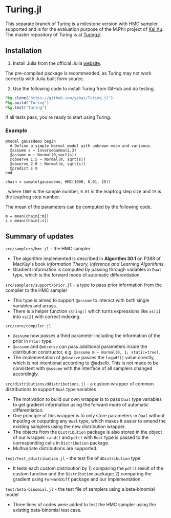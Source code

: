 # Turing.jl

This separate branch of Turing is a milestone version with HMC sampler supported and is for the evaluation purpose of the M.Phil project of [Kai Xu](https://xukai92.github.io). The master repository of Turing is at [Turing.jl](https://github.com/yebai/Turing.jl).

## Installation

1. Install Julia from the official Julia [website](http://julialang.org/downloads/).

The pre-compiled package is recommended, as Turing may not work correctly with Julia built form source.

2. Use the following code to install Turing from GitHub and do testing.

```julia
Pkg.clone("https://github.com/yebai/Turing.jl")
Pkg.build("Turing")
Pkg.test("Turing")
```

If all tests pass, you're ready to start using Turing.

### Example
```
@model gaussdemo begin
  # Define a simple Normal model with unknown mean and variance.
  @assume s ~ InverseGamma(2,3)
  @assume m ~ Normal(0,sqrt(s))
  @observe 1.5 ~ Normal(m, sqrt(s))
  @observe 2.0 ~ Normal(m, sqrt(s))
  @predict s m
end

chain = sample(gaussdemo, HMC(1000, 0.01, 15))
```

, where `1000` is the sample number, `0.01` is the leapfrog step size and `15` is the leapfrog step number.

The mean of the parameters can be computed by the following code.

```
m = mean(chain[:m])
s = mean(chain[:s])
```


## Summary of updates

`src/samplers/hmc.jl` - the HMC sampler
- The algorithm implemented is described in **Algorithm 30.1** on P388 of MacKay's book _Information Theory, Inference and Learning Algorithms_.
-  Gradient information is computed by passing through variables in `Dual` type, which is the forward mode of automatic differentiation.

`src/samplers/support/prior.jl` - a type to pass prior information from the compiler to the HMC sampler
- This type is aimed to support `@assume` to interact with both single variables and arrays.
- There is a helper function `string()` which turns expressions like `xs[i]` into `xs[2]` with correct indexing.

`src/core/compiler.jl`
- `@assume` now passes a third parameter including the information of the prior in `Prior` type.
- `@assume` and `@observe` can pass additional parameters inside the distribution constructor, e.g. `@assume m ~ Normal(0, 1; static=true)`.
- The implementation of `@observe` passes the `logpdf()` value directly, which is not intentional according to @adscib. This is not made to be consistent with `@assume` with the interface of all samplers changed accordingly.

`src/distributions/ddistributions.jl` - a custom wrapper of common distributions to support `Dual` type variables
- The motivation to build our own wrapper is to pass `Dual` type variables to get gradient information using the forward mode of automatic differentiation.
- One principle of this wrapper is to only store parameters in `Dual` without inputing or outputting any `Dual` type, which makes it easier to amend the existing samplers using the new distribution wrapper.
- The objects from the `Distribution` package is also stored in the object of our wrapper. `rand()` and `pdf()` with `Real` type is passed to the corresponding calls in `Distribution` package.
- Multivariate distributions are supported.

`test/test_ddistribution.jl` - the test file of `dDistribution` type
- It tests each custom distribution by 1) comparing the `pdf()` result of the custom function and the `Distribution` package; 2) comparing the gradient using `ForwardDiff` package and our implementation.

`test/beta-binomial.jl` - the test file of samplers using a beta-binomial model
- Three lines of codes were added to test the HMC sampler using the existing beta-binomial test case.
